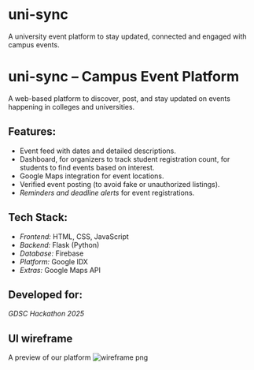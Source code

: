 # uni-sync
A university event platform to stay updated, connected and engaged with campus events.
# uni-sync – Campus Event Platform

A web-based platform to discover, post, and stay updated on events happening in colleges and universities.

## Features:
- Event feed with dates and detailed descriptions.  
- Dashboard, for organizers to track student registration count, for students to find events based on interest. 
- Google Maps integration for event locations. 
- Verified event posting (to avoid fake or unauthorized listings).  
- *Reminders and deadline alerts* for event registrations.  

## Tech Stack:
- *Frontend:* HTML, CSS, JavaScript  
- *Backend:* Flask (Python)  
- *Database:* Firebase  
- *Platform:* Google IDX  
- *Extras:* Google Maps API  

## Developed for:
*GDSC Hackathon 2025*

## UI wireframe
A preview of our platform
![wireframe png](https://github.com/user-attachments/assets/54a4c07a-ef1d-4509-9cc2-a6fbd534a1a1)
